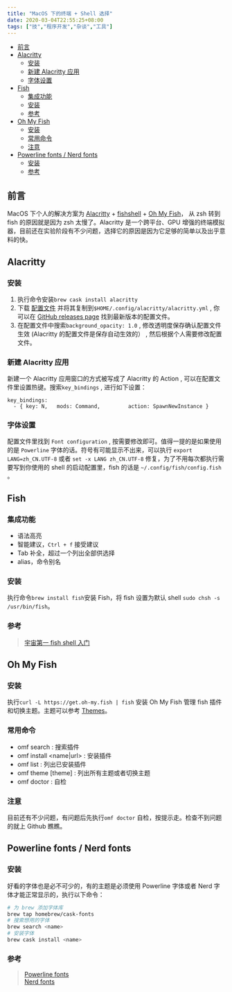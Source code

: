 ```yaml
---
title: "MacOS 下的终端 + Shell 选择"
date: 2020-03-04T22:55:25+08:00
tags: ["技","程序开发","杂谈","工具"]
---
```


<!-- vim-markdown-toc GitLab -->

* [前言](#前言)
* [Alacritty](#alacritty)
  * [安装](#安装)
  * [新建 Alacritty 应用](#新建-alacritty-应用)
  * [字体设置](#字体设置)
* [Fish](#fish)
  * [集成功能](#集成功能)
  * [安装](#安装-1)
  * [参考](#参考)
* [Oh My Fish](#oh-my-fish)
  * [安装](#安装-2)
  * [常用命令](#常用命令)
  * [注意](#注意)
* [Powerline fonts / Nerd fonts](#powerline-fonts-nerd-fonts)
  * [安装](#安装-3)
  * [参考](#参考-1)

<!-- vim-markdown-toc -->

## 前言

MacOS 下个人的解决方案为 [Alacritty](https://github.com/alacritty/alacritty) + [fishshell](https://fishshell.com/) + [Oh My Fish](https://github.com/oh-my-fish/oh-my-fish)， 从 zsh 转到 fish 的原因就是因为 zsh 太慢了。Alacritty 是一个跨平台、GPU 增强的终端模拟器，目前还在实验阶段有不少问题，选择它的原因是因为它足够的简单以及出乎意料的快。

## Alacritty

### 安装

1. 执行命令安装`brew cask install alacritty`
2. 下载 [配置文件](https://github.com/alacritty/alacritty/releases/download/v0.4.1/alacritty.yml) 并将其复制到`$HOME/.config/alacritty/alacritty.yml` , 你可以在 [GitHub releases page](https://github.com/alacritty/alacritty/releases) 找到最新版本的配置文件。
3. 在配置文件中搜索`background_opacity: 1.0` , 修改透明度保存确认配置文件生效 (Alacritty 的配置文件是保存自动生效的） , 然后根据个人需要修改配置文件。

### 新建 Alacritty 应用

新建一个 Alacritty 应用窗口的方式被写成了 Alacritty 的 Action , 可以在配置文件里设置热键。搜索`key_bindings` , 进行如下设置：

```
key_bindings:
  - { key: N,   mods: Command,         action: SpawnNewInstance }
```

### 字体设置

配置文件里找到 `Font configuration` , 按需要修改即可。值得一提的是如果使用的是 `Powerline` 字体的话。符号有可能显示不出来，可以执行 `export LANG=zh_CN.UTF-8` 或者 `set -x LANG zh_CN.UTF-8` 修复，为了不用每次都执行需要写到你使用的 shell 的启动配置里，fish 的话是 `~/.config/fish/config.fish` 。

## Fish

### 集成功能

- 语法高亮
- 智能建议，`Ctrl + f` 接受建议
- Tab 补全，超过一个列出全部供选择
- alias，命令别名

### 安装

执行命令`brew install fish`安装 Fish，将 fish 设置为默认 shell `sudo chsh -s /usr/bin/fish`。

### 参考

> [宇宙第一 fish shell 入门](https://www.jianshu.com/p/7ffd9d1af788)

## Oh My Fish

### 安装

执行`curl -L https://get.oh-my.fish | fish` 安装 Oh My Fish 管理 fish 插件和切换主题。主题可以参考 [Themes](https://github.com/oh-my-fish/oh-my-fish/blob/master/docs/Themes.md#agnoster)。

### 常用命令

- omf search <name> : 搜索插件
- omf install <name|url> : 安装插件
- omf list : 列出已安装插件
- omf theme [theme] : 列出所有主题或者切换主题
- omf doctor : 自检

### 注意

目前还有不少问题，有问题后先执行`omf doctor` 自检，按提示走。检查不到问题的就上 Github 瞧瞧。

## Powerline fonts / Nerd fonts

### 安装

好看的字体也是必不可少的，有的主题是必须使用 Powerline 字体或者 Nerd 字体才能正常显示的，执行以下命令：

```bash
# 为 brew 添加字体库
brew tap homebrew/cask-fonts
# 搜索想用的字体
brew search <name>
# 安装字体
brew cask install <name>
```

### 参考

> [Powerline fonts](https://github.com/powerline/fonts)  
> [Nerd fonts](https://github.com/ryanoasis/nerd-fonts#patched-fonts)
